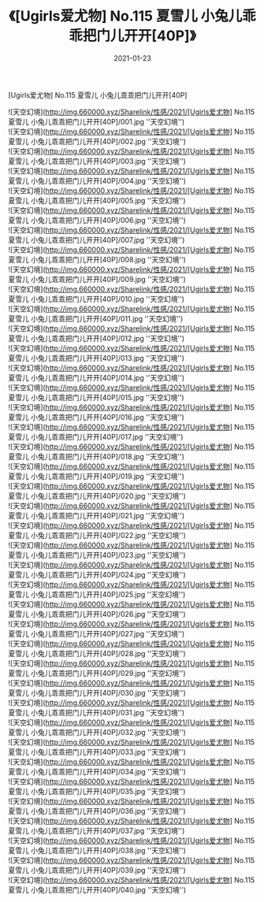 ﻿---
layout: post
title:  《[Ugirls爱尤物] No.115 夏雪儿 小兔儿乖乖把门儿开开[40P]》
date:   2021-01-23
img: http://img.660000.xyz/Sharelink/性感/2021/[Ugirls爱尤物] No.115 夏雪儿 小兔儿乖乖把门儿开开[40P]/000.jpg
categories: [美女, 性感, 泳衣]
---

[Ugirls爱尤物] No.115 夏雪儿 小兔儿乖乖把门儿开开[40P]



![天空幻境](http://img.660000.xyz/Sharelink/性感/2021/[Ugirls爱尤物] No.115 夏雪儿 小兔儿乖乖把门儿开开[40P]/001.jpg ''天空幻境'') <br>
![天空幻境](http://img.660000.xyz/Sharelink/性感/2021/[Ugirls爱尤物] No.115 夏雪儿 小兔儿乖乖把门儿开开[40P]/002.jpg ''天空幻境'') <br>
![天空幻境](http://img.660000.xyz/Sharelink/性感/2021/[Ugirls爱尤物] No.115 夏雪儿 小兔儿乖乖把门儿开开[40P]/003.jpg ''天空幻境'') <br>
![天空幻境](http://img.660000.xyz/Sharelink/性感/2021/[Ugirls爱尤物] No.115 夏雪儿 小兔儿乖乖把门儿开开[40P]/004.jpg ''天空幻境'') <br>
![天空幻境](http://img.660000.xyz/Sharelink/性感/2021/[Ugirls爱尤物] No.115 夏雪儿 小兔儿乖乖把门儿开开[40P]/005.jpg ''天空幻境'') <br>
![天空幻境](http://img.660000.xyz/Sharelink/性感/2021/[Ugirls爱尤物] No.115 夏雪儿 小兔儿乖乖把门儿开开[40P]/006.jpg ''天空幻境'') <br>
![天空幻境](http://img.660000.xyz/Sharelink/性感/2021/[Ugirls爱尤物] No.115 夏雪儿 小兔儿乖乖把门儿开开[40P]/007.jpg ''天空幻境'') <br>
![天空幻境](http://img.660000.xyz/Sharelink/性感/2021/[Ugirls爱尤物] No.115 夏雪儿 小兔儿乖乖把门儿开开[40P]/008.jpg ''天空幻境'') <br>
![天空幻境](http://img.660000.xyz/Sharelink/性感/2021/[Ugirls爱尤物] No.115 夏雪儿 小兔儿乖乖把门儿开开[40P]/009.jpg ''天空幻境'') <br>
![天空幻境](http://img.660000.xyz/Sharelink/性感/2021/[Ugirls爱尤物] No.115 夏雪儿 小兔儿乖乖把门儿开开[40P]/010.jpg ''天空幻境'') <br>
![天空幻境](http://img.660000.xyz/Sharelink/性感/2021/[Ugirls爱尤物] No.115 夏雪儿 小兔儿乖乖把门儿开开[40P]/011.jpg ''天空幻境'') <br>
![天空幻境](http://img.660000.xyz/Sharelink/性感/2021/[Ugirls爱尤物] No.115 夏雪儿 小兔儿乖乖把门儿开开[40P]/012.jpg ''天空幻境'') <br>
![天空幻境](http://img.660000.xyz/Sharelink/性感/2021/[Ugirls爱尤物] No.115 夏雪儿 小兔儿乖乖把门儿开开[40P]/013.jpg ''天空幻境'') <br>
![天空幻境](http://img.660000.xyz/Sharelink/性感/2021/[Ugirls爱尤物] No.115 夏雪儿 小兔儿乖乖把门儿开开[40P]/014.jpg ''天空幻境'') <br>
![天空幻境](http://img.660000.xyz/Sharelink/性感/2021/[Ugirls爱尤物] No.115 夏雪儿 小兔儿乖乖把门儿开开[40P]/015.jpg ''天空幻境'') <br>
![天空幻境](http://img.660000.xyz/Sharelink/性感/2021/[Ugirls爱尤物] No.115 夏雪儿 小兔儿乖乖把门儿开开[40P]/016.jpg ''天空幻境'') <br>
![天空幻境](http://img.660000.xyz/Sharelink/性感/2021/[Ugirls爱尤物] No.115 夏雪儿 小兔儿乖乖把门儿开开[40P]/017.jpg ''天空幻境'') <br>
![天空幻境](http://img.660000.xyz/Sharelink/性感/2021/[Ugirls爱尤物] No.115 夏雪儿 小兔儿乖乖把门儿开开[40P]/018.jpg ''天空幻境'') <br>
![天空幻境](http://img.660000.xyz/Sharelink/性感/2021/[Ugirls爱尤物] No.115 夏雪儿 小兔儿乖乖把门儿开开[40P]/019.jpg ''天空幻境'') <br>
![天空幻境](http://img.660000.xyz/Sharelink/性感/2021/[Ugirls爱尤物] No.115 夏雪儿 小兔儿乖乖把门儿开开[40P]/020.jpg ''天空幻境'') <br>
![天空幻境](http://img.660000.xyz/Sharelink/性感/2021/[Ugirls爱尤物] No.115 夏雪儿 小兔儿乖乖把门儿开开[40P]/021.jpg ''天空幻境'') <br>
![天空幻境](http://img.660000.xyz/Sharelink/性感/2021/[Ugirls爱尤物] No.115 夏雪儿 小兔儿乖乖把门儿开开[40P]/022.jpg ''天空幻境'') <br>
![天空幻境](http://img.660000.xyz/Sharelink/性感/2021/[Ugirls爱尤物] No.115 夏雪儿 小兔儿乖乖把门儿开开[40P]/023.jpg ''天空幻境'') <br>
![天空幻境](http://img.660000.xyz/Sharelink/性感/2021/[Ugirls爱尤物] No.115 夏雪儿 小兔儿乖乖把门儿开开[40P]/024.jpg ''天空幻境'') <br>
![天空幻境](http://img.660000.xyz/Sharelink/性感/2021/[Ugirls爱尤物] No.115 夏雪儿 小兔儿乖乖把门儿开开[40P]/025.jpg ''天空幻境'') <br>
![天空幻境](http://img.660000.xyz/Sharelink/性感/2021/[Ugirls爱尤物] No.115 夏雪儿 小兔儿乖乖把门儿开开[40P]/026.jpg ''天空幻境'') <br>
![天空幻境](http://img.660000.xyz/Sharelink/性感/2021/[Ugirls爱尤物] No.115 夏雪儿 小兔儿乖乖把门儿开开[40P]/027.jpg ''天空幻境'') <br>
![天空幻境](http://img.660000.xyz/Sharelink/性感/2021/[Ugirls爱尤物] No.115 夏雪儿 小兔儿乖乖把门儿开开[40P]/028.jpg ''天空幻境'') <br>
![天空幻境](http://img.660000.xyz/Sharelink/性感/2021/[Ugirls爱尤物] No.115 夏雪儿 小兔儿乖乖把门儿开开[40P]/029.jpg ''天空幻境'') <br>
![天空幻境](http://img.660000.xyz/Sharelink/性感/2021/[Ugirls爱尤物] No.115 夏雪儿 小兔儿乖乖把门儿开开[40P]/030.jpg ''天空幻境'') <br>
![天空幻境](http://img.660000.xyz/Sharelink/性感/2021/[Ugirls爱尤物] No.115 夏雪儿 小兔儿乖乖把门儿开开[40P]/031.jpg ''天空幻境'') <br>
![天空幻境](http://img.660000.xyz/Sharelink/性感/2021/[Ugirls爱尤物] No.115 夏雪儿 小兔儿乖乖把门儿开开[40P]/032.jpg ''天空幻境'') <br>
![天空幻境](http://img.660000.xyz/Sharelink/性感/2021/[Ugirls爱尤物] No.115 夏雪儿 小兔儿乖乖把门儿开开[40P]/033.jpg ''天空幻境'') <br>
![天空幻境](http://img.660000.xyz/Sharelink/性感/2021/[Ugirls爱尤物] No.115 夏雪儿 小兔儿乖乖把门儿开开[40P]/034.jpg ''天空幻境'') <br>
![天空幻境](http://img.660000.xyz/Sharelink/性感/2021/[Ugirls爱尤物] No.115 夏雪儿 小兔儿乖乖把门儿开开[40P]/035.jpg ''天空幻境'') <br>
![天空幻境](http://img.660000.xyz/Sharelink/性感/2021/[Ugirls爱尤物] No.115 夏雪儿 小兔儿乖乖把门儿开开[40P]/036.jpg ''天空幻境'') <br>
![天空幻境](http://img.660000.xyz/Sharelink/性感/2021/[Ugirls爱尤物] No.115 夏雪儿 小兔儿乖乖把门儿开开[40P]/037.jpg ''天空幻境'') <br>
![天空幻境](http://img.660000.xyz/Sharelink/性感/2021/[Ugirls爱尤物] No.115 夏雪儿 小兔儿乖乖把门儿开开[40P]/038.jpg ''天空幻境'') <br>
![天空幻境](http://img.660000.xyz/Sharelink/性感/2021/[Ugirls爱尤物] No.115 夏雪儿 小兔儿乖乖把门儿开开[40P]/039.jpg ''天空幻境'') <br>
![天空幻境](http://img.660000.xyz/Sharelink/性感/2021/[Ugirls爱尤物] No.115 夏雪儿 小兔儿乖乖把门儿开开[40P]/040.jpg ''天空幻境'') <br>